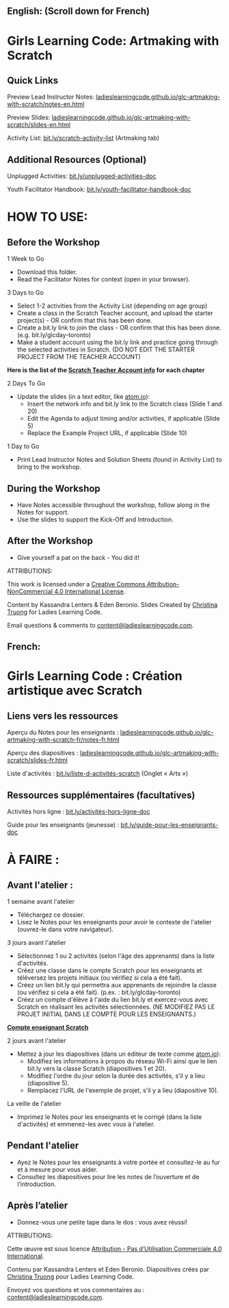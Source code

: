 ## English: (Scroll down for French)

# Girls Learning Code: Artmaking with Scratch

## Quick Links

Preview Lead Instructor Notes: <a href="https://ladieslearningcode.github.io/glc-artmaking-with-scratch/notes-en.html">ladieslearningcode.github.io/glc-artmaking-with-scratch/notes-en.html</a>

Preview Slides: <a href="https://ladieslearningcode.github.io/glc-artmaking-with-scratch/slides-en.html">ladieslearningcode.github.io/glc-artmaking-with-scratch/slides-en.html</a>

Activity List: <a href="http://bit.ly/scratch-activity-list">bit.ly/scratch-activity-list</a> (Artmaking tab)

## Additional Resources (Optional)

Unplugged Activities: <a href="http://bit.ly/unplugged-activities-doc">bit.ly/unplugged-activities-doc</a>

Youth Facilitator Handbook: <a href="http://bit.ly/youth-facilitator-handbook-doc">bit.ly/youth-facilitator-handbook-doc</a>


# HOW TO USE:
## Before the Workshop
1 Week to Go

* Download this folder.
* Read the Facilitator Notes for context (open in your browser).

3 Days to Go

* Select 1-2 activities from the Activity List (depending on age group)
* Create a class in the Scratch Teacher account, and upload the starter project(s) - OR confirm that this has been done.
* Create a bit.ly link to join the class - OR confirm that this has been done. (e.g. bit.ly/glcday-toronto)
* Make a student account using the bit.ly link and practice going through the selected activities in Scratch. (DO NOT EDIT THE STARTER PROJECT FROM THE TEACHER ACCOUNT)

<strong>Here is the list of the <a href="https://docs.google.com/document/d/1eLUxo_fwtSpqbp5XuUpKyT_fDkXoHhWtVr02K-CTrwo/edit?usp=sharing">Scratch Teacher Account info</a> for each chapter </strong>

2 Days To Go

* Update the slides (in a text editor, like <a href="https://atom.io/">atom.io</a>):
    * Insert the network info and bit.ly link to the Scratch class (Slide 1 and 20)
    * Edit the Agenda to adjust timing and/or activities, if applicable (Slide 5)
    * Replace the Example Project URL, if applicable (Slide 10)

1 Day to Go

* Print Lead Instructor Notes and Solution Sheets (found in Activity List) to bring to the workshop.

## During the Workshop
* Have Notes accessible throughout the workshop, follow along in the Notes for support.
* Use the slides to support the Kick-Off and Introduction.

## After the Workshop
* Give yourself a pat on the back - You did it!


ATTRIBUTIONS:

This work is licensed under a <a rel="license" href="http://creativecommons.org/licenses/by-nc/4.0/">Creative Commons Attribution-NonCommercial 4.0 International License</a>.

Content by Kassandra Lenters & Eden Beronio. Slides Created by [Christina Truong](http://twitter.com/christinatruong) for Ladies Learning Code.

Email questions & comments to <content@ladieslearningcode.com>.

## French:

# Girls Learning Code : Création artistique avec Scratch

## Liens vers les ressources

Aperçu du Notes pour les enseignants : <a href="https://ladieslearningcode.github.io/glc-artmaking-with-scratch/notes-fr.html">ladieslearningcode.github.io/glc-artmaking-with-scratch-fr/notes-fr.html</a>

Aperçu des diapositives : <a href="https://ladieslearningcode.github.io/glc-artmaking-with-scratch/slides-fr.html">ladieslearningcode.github.io/glc-artmaking-with-scratch/slides-fr.html</a>

Liste d'activités : <a href="http://bit.ly/liste-d-activités-scratch">bit.ly/liste-d-activités-scratch</a> (Onglet « Arts »)

## Ressources supplémentaires (facultatives)

Activités hors ligne : <a href="http://bit.ly/activités-hors-ligne-doc">bit.ly/activités-hors-ligne-doc</a>

Guide pour les enseignants (jeunesse) : <a href="http://bit.ly/guide-pour-les-enseignants-doc">bit.ly/guide-pour-les-enseignants-doc</a>


# À FAIRE :
## Avant l'atelier :
1 semaine avant l'atelier

* Téléchargez ce dossier.
* Lisez le Notes pour les enseignants pour avoir le contexte de l'atelier (ouvrez-le dans votre navigateur).

3 jours avant l'atelier

* Sélectionnez 1 ou 2 activités (selon l'âge des apprenants) dans la liste d'activités.
* Créez une classe dans le compte Scratch pour les enseignants et téléversez les projets initiaux (ou vérifiez si cela a été fait).
* Créez un lien bit.ly qui permettra aux apprenants de rejoindre la classe (ou vérifiez si cela a été fait). (p.ex. : bit.ly/glcday-toronto)
* Créez un compte d'élève à l'aide du lien bit.ly et exercez-vous avec Scratch en réalisant les activités sélectionnées. (NE MODIFIEZ PAS LE PROJET INITIAL DANS LE COMPTE POUR LES ENSEIGNANTS.)

<strong><a href="https://docs.google.com/document/d/1eLUxo_fwtSpqbp5XuUpKyT_fDkXoHhWtVr02K-CTrwo/edit?usp=sharing">Compte enseignant Scratch</a></strong>

2 jours avant l'atelier

* Mettez à jour les diapositives (dans un éditeur de texte comme  <a href="https://atom.io/">atom.io</a>):
    * Modifiez les informations à propos du réseau Wi-Fi ainsi que le lien bit.ly vers la classe Scratch (diapositives 1 et 20).
    * Modifiez l'ordre du jour selon la durée des activités, s'il y a lieu (diapositive 5).
    * Remplacez l'URL de l'exemple de projet, s'il y a lieu (diapositive 10).

La veille de l'atelier

* Imprimez le Notes pour les enseignants et le corrigé (dans la liste d'activités) et emmenez-les avec vous à l'atelier.

## Pendant l'atelier
* Ayez le Notes pour les enseignants à votre portée et consultez-le au fur et à mesure pour vous aider.
* Consultez les diapositives pour lire les notes de l’ouverture et de l’introduction.

## Après l’atelier
* Donnez-vous une petite tape dans le dos : vous avez réussi!


ATTRIBUTIONS:

Cette œuvre est sous licence <a rel="license" href="https://creativecommons.org/licenses/by-nc/4.0/deed.fr"> Attribution - Pas d’Utilisation Commerciale 4.0 International</a>.

Contenu par Kassandra Lenters et Eden Beronio. Diapositives crées par [Christina Truong](http://twitter.com/christinatruong) pour Ladies Learning Code.

Envoyez vos questions et vos commentaires au : <content@ladieslearningcode.com>.
